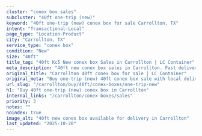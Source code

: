 ```yaml
---
cluster: "conex box sales"
subcluster: "40ft one-trip (new)"
keyword: "40ft one-trip (new) conex box for sale Carrollton, TX"
intent: "Transactional-Local"
page_type: "Location-Product"
city: "Carrollton, TX"
service_type: "conex box"
condition: "New"
size: "40ft"
title_tag: "40ft Kc5 New conex box Sales in Carrollton | LC Container"
meta_description: "40ft new conex box sales in Carrollton. Fast delivery, competitive pricing. Serving conex boxes area. Quote ID: 7FH. Call (214) 524-4168 for your free quote today."
original_title: "Carrollton 40ft conex box for sale | LC Container"
original_meta: "Buy one-trip (new) 40ft conex box sale with local delivery in Carrollton, TX. LC Container — local Since 2003. Request a fast quote today."
url_slug: "/carrollton/buy/40ft/conex-boxes/one-trip-new"
h1: "Buy 40ft one-trip (new) conex box in Carrollton"
internal_links: "/carrollton/conex-boxes/sales"
priority: 3
notes: ""
noindex: true
image_alt: "40ft new conex box available for delivery in Carrollton"
last_updated: "2025-10-20"
---
```


<!-- TODO: Add unique city/inventory copy, images, and internal links here. -->
